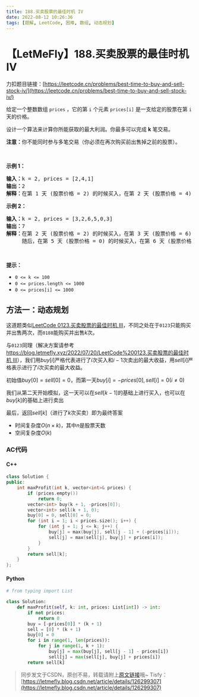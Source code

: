 ```yaml
---
title: 188.买卖股票的最佳时机 IV
date: 2022-08-12 10:26:36
tags: [题解, LeetCode, 困难, 数组, 动态规划]
---
```


# 【LetMeFly】188.买卖股票的最佳时机 IV

力扣题目链接：[https://leetcode.cn/problems/best-time-to-buy-and-sell-stock-iv/](https://leetcode.cn/problems/best-time-to-buy-and-sell-stock-iv/)

<p>给定一个整数数组 <code>prices</code> ，它的第<em> </em><code>i</code> 个元素 <code>prices[i]</code> 是一支给定的股票在第 <code>i</code><em> </em>天的价格。</p>

<p>设计一个算法来计算你所能获取的最大利润。你最多可以完成 <strong>k</strong> 笔交易。</p>

<p><strong>注意：</strong>你不能同时参与多笔交易（你必须在再次购买前出售掉之前的股票）。</p>

<p> </p>

<p><strong>示例 1：</strong></p>

<pre>
<strong>输入：</strong>k = 2, prices = [2,4,1]
<strong>输出：</strong>2
<strong>解释：</strong>在第 1 天 (股票价格 = 2) 的时候买入，在第 2 天 (股票价格 = 4) 的时候卖出，这笔交易所能获得利润 = 4-2 = 2 。</pre>

<p><strong>示例 2：</strong></p>

<pre>
<strong>输入：</strong>k = 2, prices = [3,2,6,5,0,3]
<strong>输出：</strong>7
<strong>解释：</strong>在第 2 天 (股票价格 = 2) 的时候买入，在第 3 天 (股票价格 = 6) 的时候卖出, 这笔交易所能获得利润 = 6-2 = 4 。
     随后，在第 5 天 (股票价格 = 0) 的时候买入，在第 6 天 (股票价格 = 3) 的时候卖出, 这笔交易所能获得利润 = 3-0 = 3 。</pre>

<p> </p>

<p><strong>提示：</strong></p>

<ul>
	<li><code>0 <= k <= 100</code></li>
	<li><code>0 <= prices.length <= 1000</code></li>
	<li><code>0 <= prices[i] <= 1000</code></li>
</ul>


    
## 方法一：动态规划

这道题类似[LeetCode 0123.买卖股票的最佳时机 III](https://leetcode.cn/problems/best-time-to-buy-and-sell-stock-iii/)，不同之处在于```0123```只能购买并出售两次，而```0188```能购买并出售$k$次。

与```0123```同理（解决方案请参考[https://blog.letmefly.xyz/2022/07/20/LeetCode%200123.买卖股票的最佳时机 III](https://blog.letmefly.xyz/2022/07/20/LeetCode%200123.%E4%B9%B0%E5%8D%96%E8%82%A1%E7%A5%A8%E7%9A%84%E6%9C%80%E4%BD%B3%E6%97%B6%E6%9C%BAIII/)），我们用$buy[i]$严格代表进行了$i$次买入和$i-1$次卖出的最大收益，用$sell[i]$严格表示进行了$i$次买卖的最大收益。

初始值$buy[0] = sell[0] = 0$，而第一天$buy[i] = -prices[0],sell[i] = 0(i \neq 0)$

我们从第二天开始模拟，这一天可以在$sell[k - 1]$的基础上进行买入，也可以在$buy[k]$的基础上进行卖出

最后，返回$sell[k]$（进行了$k$次买卖）即为最终答案

+ 时间复杂度$O(n\times k)$，其中$n$是股票天数
+ 空间复杂度$O(k)$

### AC代码

#### C++

```cpp
class Solution {
public:
    int maxProfit(int k, vector<int>& prices) {
        if (prices.empty())
            return 0;
        vector<int> buy(k + 1, -prices[0]);
        vector<int> sell(k + 1, 0);
        buy[0] = 0, sell[0] = 0;
        for (int i = 1; i < prices.size(); i++) {
            for (int j = 1; j <= k; j++) {
                buy[j] = max(buy[j], sell[j - 1] + (-prices[i]));
                sell[j] = max(sell[j], buy[j] + prices[i]);
            }
        }
        return sell[k];
    }
};
```

#### Python

```python
# from typing import List

class Solution:
    def maxProfit(self, k: int, prices: List[int]) -> int:
        if not prices:
            return 0
        buy = [-prices[0]] * (k + 1)
        sell = [0] * (k + 1)
        buy[0] = 0
        for i in range(1, len(prices)):
            for j in range(1, k + 1):
                buy[j] = max(buy[j], sell[j - 1] - prices[i])
                sell[j] = max(sell[j], buy[j] + prices[i])
        return sell[k]
```

> 同步发文于CSDN，原创不易，转载请附上[原文链接](https://blog.letmefly.xyz/2022/08/12/LeetCode%200188.%E4%B9%B0%E5%8D%96%E8%82%A1%E7%A5%A8%E7%9A%84%E6%9C%80%E4%BD%B3%E6%97%B6%E6%9C%BAIV/)哦~
> Tisfy：[https://letmefly.blog.csdn.net/article/details/126299307](https://letmefly.blog.csdn.net/article/details/126299307)
